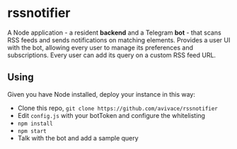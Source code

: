 # rssnotifier
A Node application - a resident **backend** and a Telegram **bot** - that scans RSS feeds and sends notifications on matching elements.
Provides a user UI with the bot, allowing every user to manage its preferences and subscriptions. Every user can add its query on a custom RSS feed URL.

## Using
Given you have Node installed, deploy your instance in this way:

- Clone this repo, `git clone https://github.com/avivace/rssnotifier`
- Edit `config.js` with your botToken and configure the whitelisting
- `npm install`
- `npm start`
- Talk with the bot and add a sample query